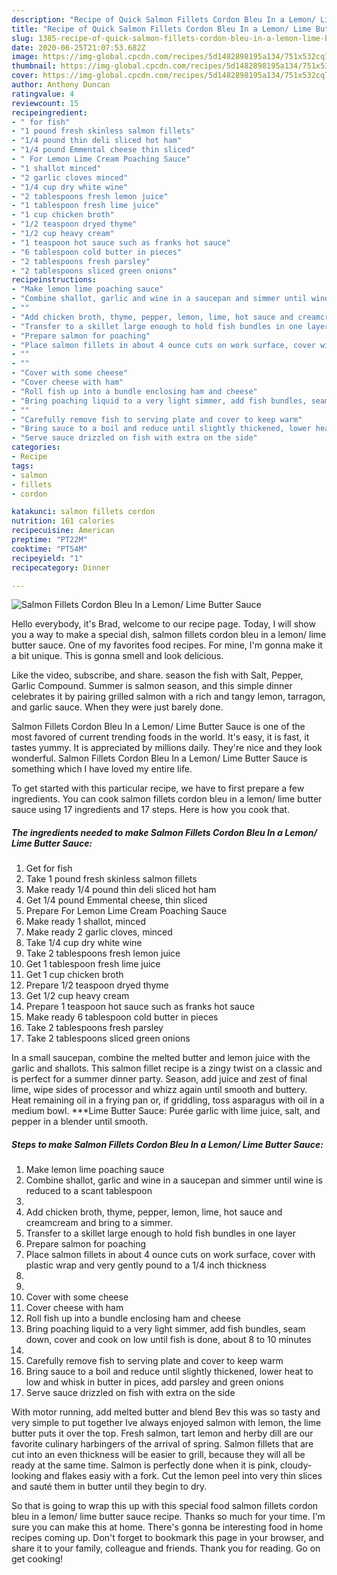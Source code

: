 ```yaml
---
description: "Recipe of Quick Salmon Fillets Cordon Bleu In a Lemon/ Lime Butter Sauce"
title: "Recipe of Quick Salmon Fillets Cordon Bleu In a Lemon/ Lime Butter Sauce"
slug: 1385-recipe-of-quick-salmon-fillets-cordon-bleu-in-a-lemon-lime-butter-sauce
date: 2020-06-25T21:07:53.682Z
image: https://img-global.cpcdn.com/recipes/5d1482898195a134/751x532cq70/salmon-fillets-cordon-bleu-in-a-lemon-lime-butter-sauce-recipe-main-photo.jpg
thumbnail: https://img-global.cpcdn.com/recipes/5d1482898195a134/751x532cq70/salmon-fillets-cordon-bleu-in-a-lemon-lime-butter-sauce-recipe-main-photo.jpg
cover: https://img-global.cpcdn.com/recipes/5d1482898195a134/751x532cq70/salmon-fillets-cordon-bleu-in-a-lemon-lime-butter-sauce-recipe-main-photo.jpg
author: Anthony Duncan
ratingvalue: 4
reviewcount: 15
recipeingredient:
- " for fish"
- "1 pound fresh skinless salmon fillets"
- "1/4 pound thin deli sliced hot ham"
- "1/4 pound Emmental cheese thin sliced"
- " For Lemon Lime Cream Poaching Sauce"
- "1 shallot minced"
- "2 garlic cloves minced"
- "1/4 cup dry white wine"
- "2 tablespoons fresh lemon juice"
- "1 tablespoon fresh lime juice"
- "1 cup chicken broth"
- "1/2 teaspoon dryed thyme"
- "1/2 cup heavy cream"
- "1 teaspoon hot sauce such as franks hot sauce"
- "6 tablespoon cold butter in pieces"
- "2 tablespoons fresh parsley"
- "2 tablespoons sliced green onions"
recipeinstructions:
- "Make lemon lime poaching sauce"
- "Combine shallot, garlic and wine in a saucepan and simmer until wine is reduced to a scant tablespoon"
- ""
- "Add chicken broth, thyme, pepper, lemon, lime, hot sauce and creamcream and bring to a simmer."
- "Transfer to a skillet large enough to hold fish bundles in one layer"
- "Prepare salmon for poaching"
- "Place salmon fillets in about 4 ounce cuts on work surface, cover with plastic wrap and very gently pound to a 1/4 inch thickness"
- ""
- ""
- "Cover with some cheese"
- "Cover cheese with ham"
- "Roll fish up into a bundle enclosing ham and cheese"
- "Bring poaching liquid to a very light simmer, add fish bundles, seam down, cover and cook on low until fish is done, about 8 to 10 minutes"
- ""
- "Carefully remove fish to serving plate and cover to keep warm"
- "Bring sauce to a boil and reduce until slightly thickened, lower heat to low and whisk in butter in pices, add parsley and green onions"
- "Serve sauce drizzled on fish with extra on the side"
categories:
- Recipe
tags:
- salmon
- fillets
- cordon

katakunci: salmon fillets cordon 
nutrition: 161 calories
recipecuisine: American
preptime: "PT22M"
cooktime: "PT54M"
recipeyield: "1"
recipecategory: Dinner

---
```



![Salmon Fillets Cordon Bleu In a Lemon/ Lime Butter Sauce](https://img-global.cpcdn.com/recipes/5d1482898195a134/751x532cq70/salmon-fillets-cordon-bleu-in-a-lemon-lime-butter-sauce-recipe-main-photo.jpg)

Hello everybody, it's Brad, welcome to our recipe page. Today, I will show you a way to make a special dish, salmon fillets cordon bleu in a lemon/ lime butter sauce. One of my favorites food recipes. For mine, I'm gonna make it a bit unique. This is gonna smell and look delicious.

Like the video, subscribe, and share. season the fish with Salt, Pepper, Garlic Compound. Summer is salmon season, and this simple dinner celebrates it by pairing grilled salmon with a rich and tangy lemon, tarragon, and garlic sauce. When they were just barely done.

Salmon Fillets Cordon Bleu In a Lemon/ Lime Butter Sauce is one of the most favored of current trending foods in the world. It's easy, it is fast, it tastes yummy. It is appreciated by millions daily. They're nice and they look wonderful. Salmon Fillets Cordon Bleu In a Lemon/ Lime Butter Sauce is something which I have loved my entire life.


To get started with this particular recipe, we have to first prepare a few ingredients. You can cook salmon fillets cordon bleu in a lemon/ lime butter sauce using 17 ingredients and 17 steps. Here is how you cook that.

<!--inarticleads1-->

##### The ingredients needed to make Salmon Fillets Cordon Bleu In a Lemon/ Lime Butter Sauce:

1. Get  for fish
1. Take 1 pound fresh skinless salmon fillets
1. Make ready 1/4 pound thin deli sliced hot ham
1. Get 1/4 pound Emmental cheese, thin sliced
1. Prepare  For Lemon Lime Cream Poaching Sauce
1. Make ready 1 shallot, minced
1. Make ready 2 garlic cloves, minced
1. Take 1/4 cup dry white wine
1. Take 2 tablespoons fresh lemon juice
1. Get 1 tablespoon fresh lime juice
1. Get 1 cup chicken broth
1. Prepare 1/2 teaspoon dryed thyme
1. Get 1/2 cup heavy cream
1. Prepare 1 teaspoon hot sauce such as franks hot sauce
1. Make ready 6 tablespoon cold butter in pieces
1. Take 2 tablespoons fresh parsley
1. Take 2 tablespoons sliced green onions


In a small saucepan, combine the melted butter and lemon juice with the garlic and shallots. This salmon fillet recipe is a zingy twist on a classic and is perfect for a summer dinner party. Season, add juice and zest of final lime, wipe sides of processor and whizz again until smooth and buttery. Heat remaining oil in a frying pan or, if griddling, toss asparagus with oil in a medium bowl. ***Lime Butter Sauce: Purée garlic with lime juice, salt, and pepper in a blender until smooth. 

<!--inarticleads2-->

##### Steps to make Salmon Fillets Cordon Bleu In a Lemon/ Lime Butter Sauce:

1. Make lemon lime poaching sauce
1. Combine shallot, garlic and wine in a saucepan and simmer until wine is reduced to a scant tablespoon
1. 
1. Add chicken broth, thyme, pepper, lemon, lime, hot sauce and creamcream and bring to a simmer.
1. Transfer to a skillet large enough to hold fish bundles in one layer
1. Prepare salmon for poaching
1. Place salmon fillets in about 4 ounce cuts on work surface, cover with plastic wrap and very gently pound to a 1/4 inch thickness
1. 
1. 
1. Cover with some cheese
1. Cover cheese with ham
1. Roll fish up into a bundle enclosing ham and cheese
1. Bring poaching liquid to a very light simmer, add fish bundles, seam down, cover and cook on low until fish is done, about 8 to 10 minutes
1. 
1. Carefully remove fish to serving plate and cover to keep warm
1. Bring sauce to a boil and reduce until slightly thickened, lower heat to low and whisk in butter in pices, add parsley and green onions
1. Serve sauce drizzled on fish with extra on the side


With motor running, add melted butter and blend Bev this was so tasty and very simple to put together Ive always enjoyed salmon with lemon, the lime butter puts it over the top. Fresh salmon, tart lemon and herby dill are our favorite culinary harbingers of the arrival of spring. Salmon fillets that are cut into an even thickness will be easier to grill, because they will all be ready at the same time. Salmon is perfectly done when it is pink, cloudy-looking and flakes easiy with a fork. Cut the lemon peel into very thin slices and sauté them in butter until they begin to dry. 

So that is going to wrap this up with this special food salmon fillets cordon bleu in a lemon/ lime butter sauce recipe. Thanks so much for your time. I'm sure you can make this at home. There's gonna be interesting food in home recipes coming up. Don't forget to bookmark this page in your browser, and share it to your family, colleague and friends. Thank you for reading. Go on get cooking!
